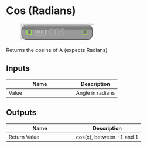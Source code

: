 # Cos (Radians)

<div align="left" data-full-width="false">

<figure><img src="../../../../.gitbook/assets/Cos_(Radians).png" alt=""><figcaption></figcaption></figure>

</div>

Returns the cosine of A (expects Radians)

## Inputs

<table><thead><tr><th width="170">Name</th><th>Description</th></tr></thead><tbody><tr><td>Value</td><td>Angle in radians</td></tr></tbody></table>

## Outputs

<table><thead><tr><th width="170">Name</th><th>Description</th></tr></thead><tbody><tr><td>Return Value</td><td>cos(x), between -1 and 1</td></tr></tbody></table>
